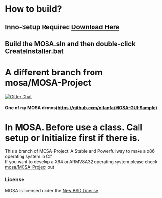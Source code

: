 # How to build?
## Inno-Setup Required [Download Here](https://jrsoftware.org/download.php/is.exe)
## Build the MOSA.sln and then double-click CreateInstaller.bat

# A different branch from mosa/MOSA-Project

[![Gitter Chat][gitter-image]][gitter-chat]

[gitter-image]: https://img.shields.io/badge/gitter-join%20chat%20-blue.svg
[gitter2-image]: https://badges.gitter.im/Join%20Chat.svg
[gitter-chat]: https://gitter.im/mosa/MOSA-Project

#### One of my MOSA demos(https://github.com/nifanfa/MOSA-GUI-Sample)

# In MOSA. Before use a class. Call setup or Initialize first if there is.

This a branch of MOSA-Project. A Stable and Powerful way to make a x86 operating system in C#  
If you want to develop a X64 or ARMV8A32 operating system please check [mosa/MOSA-Project](https://github.com/mosa/MOSA-Project) out

### License

MOSA is licensed under the [New BSD License](http://en.wikipedia.org/wiki/New_BSD).

